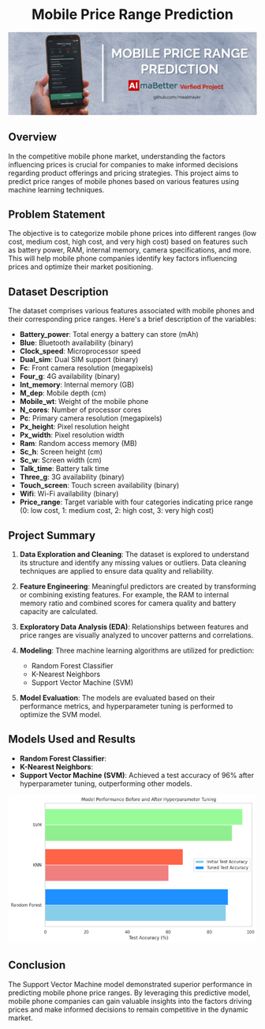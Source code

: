 <h1 align="center">Mobile Price Range Prediction</h1>

![Mobile Range Poster](https://github.com/meabhaykr/Mobile-Price-Range-Prediction/blob/main/Mobile%20Range%20Poster.jpg)

## Overview

In the competitive mobile phone market, understanding the factors influencing prices is crucial for companies to make informed decisions regarding product offerings and pricing strategies. This project aims to predict price ranges of mobile phones based on various features using machine learning techniques.

## Problem Statement

The objective is to categorize mobile phone prices into different ranges (low cost, medium cost, high cost, and very high cost) based on features such as battery power, RAM, internal memory, camera specifications, and more. This will help mobile phone companies identify key factors influencing prices and optimize their market positioning.

## Dataset Description

The dataset comprises various features associated with mobile phones and their corresponding price ranges. Here's a brief description of the variables:

- **Battery_power**: Total energy a battery can store (mAh)
- **Blue**: Bluetooth availability (binary)
- **Clock_speed**: Microprocessor speed
- **Dual_sim**: Dual SIM support (binary)
- **Fc**: Front camera resolution (megapixels)
- **Four_g**: 4G availability (binary)
- **Int_memory**: Internal memory (GB)
- **M_dep**: Mobile depth (cm)
- **Mobile_wt**: Weight of the mobile phone
- **N_cores**: Number of processor cores
- **Pc**: Primary camera resolution (megapixels)
- **Px_height**: Pixel resolution height
- **Px_width**: Pixel resolution width
- **Ram**: Random access memory (MB)
- **Sc_h**: Screen height (cm)
- **Sc_w**: Screen width (cm)
- **Talk_time**: Battery talk time
- **Three_g**: 3G availability (binary)
- **Touch_screen**: Touch screen availability (binary)
- **Wifi**: Wi-Fi availability (binary)
- **Price_range**: Target variable with four categories indicating price range (0: low cost, 1: medium cost, 2: high cost, 3: very high cost)

## Project Summary

1. **Data Exploration and Cleaning**: The dataset is explored to understand its structure and identify any missing values or outliers. Data cleaning techniques are applied to ensure data quality and reliability.

2. **Feature Engineering**: Meaningful predictors are created by transforming or combining existing features. For example, the RAM to internal memory ratio and combined scores for camera quality and battery capacity are calculated.

3. **Exploratory Data Analysis (EDA)**: Relationships between features and price ranges are visually analyzed to uncover patterns and correlations.

4. **Modeling**: Three machine learning algorithms are utilized for prediction:
   - Random Forest Classifier
   - K-Nearest Neighbors
   - Support Vector Machine (SVM)
   
5. **Model Evaluation**: The models are evaluated based on their performance metrics, and hyperparameter tuning is performed to optimize the SVM model.

## Models Used and Results

- **Random Forest Classifier**: 
- **K-Nearest Neighbors**:
- **Support Vector Machine (SVM)**: Achieved a test accuracy of 96% after hyperparameter tuning, outperforming other models.

![Model Performance](https://github.com/meabhaykr/Mobile-Price-Range-Prediction/blob/main/Model%20Performance.png)

## Conclusion

The Support Vector Machine model demonstrated superior performance in predicting mobile phone price ranges. By leveraging this predictive model, mobile phone companies can gain valuable insights into the factors driving prices and make informed decisions to remain competitive in the dynamic market.
